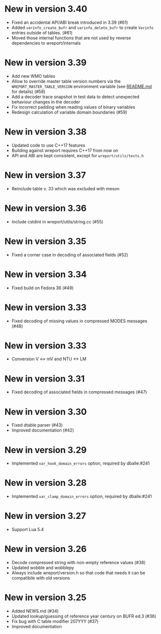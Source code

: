 # New in version 3.40

* Fixed an accidental API/ABI break introduced in 3.39 (#61)
* Added `varinfo_create_bufr` and `varinfo_delete_bufr` to create `Varinfo`
  entries outside of tables. (#61)
* Moved those internal functions that are not used by reverse dependencies to
  wreport/internals

# New in version 3.39

* Add new WMO tables
* Allow to override master table version numbers via the
  `WREPORT_MASTER_TABLE_VERSION` environment variable (see
  [README.md](README.md) for details) (#58)
* Add a decoder trace snapshot in test data to detect unexpected behaviour
  changes in the decoder
* Fix incorrect padding when reading values of binary variables
* Redesign calculation of variable domain boundaries (#59)

# New in version 3.38

* Updated code to use C++17 features
* Building against wreport requires C++17 from now on
* API and ABI are kept consistent, except for `wreport/utils/tests.h`

# New in version 3.37

* Reinclude table v. 33 which was excluded with meson

# New in version 3.36

* Include cstdint in wreport/utils/string.cc (#55)

# New in version 3.35

* Fixed a corner case in decoding of associated fields (#52)

# New in version 3.34

* Fixed build on Fedora 36 (#49)

# New in version 3.33

* Fixed decoding of missing values in compressed MODES messages (#48)

# New in version 3.33

* Conversion V <-> mV and NTU <-> LM

# New in version 3.31

* Fixed decoding of associated fields in compressed messages (#47)

# New in version 3.30

* Fixed dtable parser (#43)
* Improved documentation (#42)

# New in version 3.29

* Implemented `var_hook_domain_errors` option, required by dballe:#241

# New in version 3.28

* Implemented `var_clamp_domain_errors` option, required by dballe:#241

# New in version 3.27

* Support Lua 5.4

# New in version 3.26

* Decode compressed string with non-empty reference values (#38)
* Updated wobble and wobblepy
* Always include wreport/version.h so that code that needs it can be compatibile with old versions

# New in version 3.25

* Added NEWS.md (#34)
* Updated lookup/guessing of reference year century on BUFR ed.3 (#36)
* Fix bug with C table modifier 207YYY (#37)
* Improved documentation
